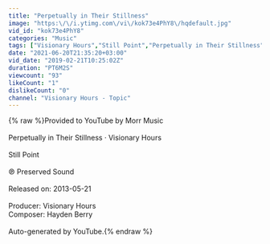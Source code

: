 ```yaml
---
title: "Perpetually in Their Stillness"
image: "https:\/\/i.ytimg.com\/vi\/kok73e4PhY8\/hqdefault.jpg"
vid_id: "kok73e4PhY8"
categories: "Music"
tags: ["Visionary Hours","Still Point","Perpetually in Their Stillness"]
date: "2021-06-20T21:35:20+03:00"
vid_date: "2019-02-21T10:25:02Z"
duration: "PT6M2S"
viewcount: "93"
likeCount: "1"
dislikeCount: "0"
channel: "Visionary Hours - Topic"
---
```

{% raw %}Provided to YouTube by Morr Music<br /><br />Perpetually in Their Stillness · Visionary Hours<br /><br />Still Point<br /><br />℗ Preserved Sound<br /><br />Released on: 2013-05-21<br /><br />Producer: Visionary Hours<br />Composer: Hayden Berry<br /><br />Auto-generated by YouTube.{% endraw %}
